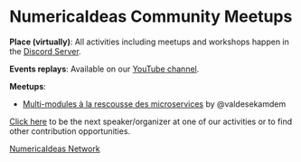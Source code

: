 # NumericaIdeas Community Meetups

**Place (virtually)**: All activities including meetups and workshops happen in the [Discord Server](https://discord.gg/UTP7Davtvg).

**Events replays**: Available on our [YouTube channel](https://www.youtube.com/@numericaideas).

**Meetups**:
- [Multi-modules à la rescousse des microservices](./advanced-multi-modules-architecture) by @valdesekamdem

[Click here](https://discord.gg/UTP7Davtvg) to be the next speaker/organizer at one of our activities or to find other contribution opportunities.

[NumericaIdeas Network](https://numericaideas.com)
